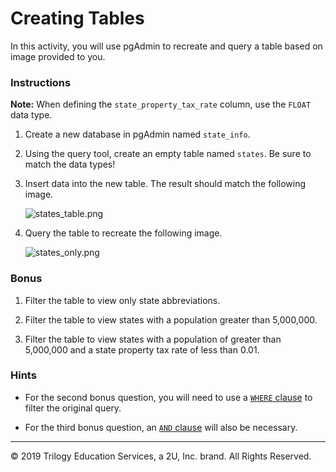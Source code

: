 # Creating Tables

In this activity, you will use pgAdmin to recreate and query a table based on image provided to you.

### Instructions

**Note:** When defining the `state_property_tax_rate` column, use the `FLOAT` data type.

1. Create a new database in pgAdmin named `state_info`.

2. Using the query tool, create an empty table named `states`. Be sure to match the data types!

3. Insert data into the new table. The result should match the following image.

    ![states_table.png](Images/states_table.png)

4. Query the table to recreate the following image.

    ![states_only.png](Images/states_only.png)

### Bonus

1. Filter the table to view only state abbreviations.

2. Filter the table to view states with a population greater than 5,000,000.

3. Filter the table to view states with a population of greater than 5,000,000 and a state property tax rate of less than 0.01.

### Hints

* For the second bonus question, you will need to use a [`WHERE` clause](https://www.tutorialspoint.com/sql/sql-where-clause.htm) to filter the original query.

* For the third bonus question, an [`AND` clause](https://www.tutorialspoint.com/sql/sql-and-or-clauses.htm) will also be necessary.

---

© 2019 Trilogy Education Services, a 2U, Inc. brand. All Rights Reserved.
